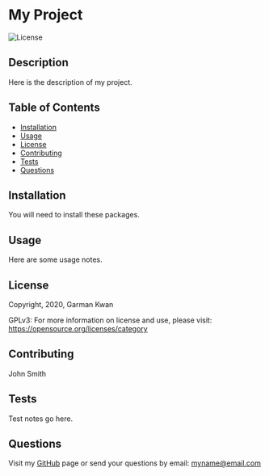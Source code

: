# My Project
![License](https://img.shields.io/badge/license-GPLv3-blue.svg "License Badge")
## Description
Here is the description of my project.
## Table of Contents
- [Installation](#installation)
- [Usage](#usage)
- [License](#license)
- [Contributing](#Contributing)
- [Tests](#tests)
- [Questions](#questions)
## Installation
You will need to install these packages.
## Usage
Here are some usage notes.
## License
Copyright, 2020, Garman Kwan

GPLv3:
For more information on license and use, please visit: <https://opensource.org/licenses/category>
## Contributing
John Smith
## Tests
Test notes go here.
## Questions
Visit my [GitHub](https://github.com/zeroshii) page or send your questions by email: <myname@email.com>